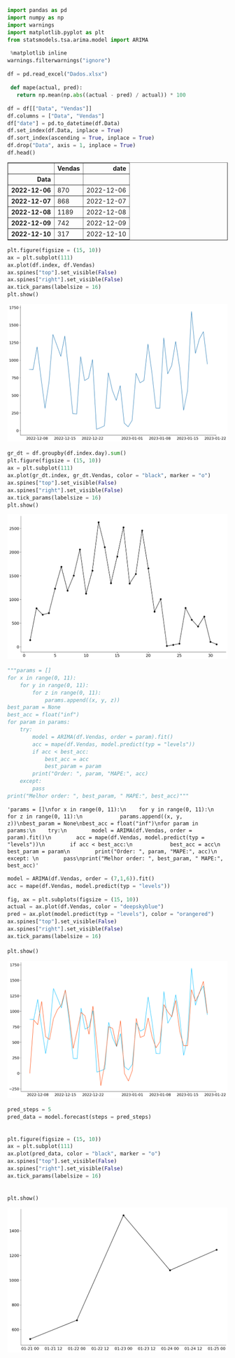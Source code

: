 ```python
import pandas as pd
import numpy as np
import warnings
import matplotlib.pyplot as plt
from statsmodels.tsa.arima.model import ARIMA
```


```python
 %matplotlib inline
warnings.filterwarnings("ignore")
```


```python
df = pd.read_excel("Dados.xlsx")
```


```python
 def mape(actual, pred):
   return np.mean(np.abs((actual - pred) / actual)) * 100
```


```python
df = df[["Data", "Vendas"]]
df.columns = ["Data", "Vendas"]
df["date"] = pd.to_datetime(df.Data)
df.set_index(df.Data, inplace = True)
df.sort_index(ascending = True, inplace = True)
df.drop("Data", axis = 1, inplace = True)
df.head()
```




<div>
<style scoped>
    .dataframe tbody tr th:only-of-type {
        vertical-align: middle;
    }

    .dataframe tbody tr th {
        vertical-align: top;
    }

    .dataframe thead th {
        text-align: right;
    }
</style>
<table border="1" class="dataframe">
  <thead>
    <tr style="text-align: right;">
      <th></th>
      <th>Vendas</th>
      <th>date</th>
    </tr>
    <tr>
      <th>Data</th>
      <th></th>
      <th></th>
    </tr>
  </thead>
  <tbody>
    <tr>
      <th>2022-12-06</th>
      <td>870</td>
      <td>2022-12-06</td>
    </tr>
    <tr>
      <th>2022-12-07</th>
      <td>868</td>
      <td>2022-12-07</td>
    </tr>
    <tr>
      <th>2022-12-08</th>
      <td>1189</td>
      <td>2022-12-08</td>
    </tr>
    <tr>
      <th>2022-12-09</th>
      <td>742</td>
      <td>2022-12-09</td>
    </tr>
    <tr>
      <th>2022-12-10</th>
      <td>317</td>
      <td>2022-12-10</td>
    </tr>
  </tbody>
</table>
</div>




```python
plt.figure(figsize = (15, 10))
ax = plt.subplot(111)
ax.plot(df.index, df.Vendas)
ax.spines["top"].set_visible(False)
ax.spines["right"].set_visible(False)
ax.tick_params(labelsize = 16)
plt.show()
```


    
![png](README_files/README_11_0.png)
    



```python
gr_dt = df.groupby(df.index.day).sum()
plt.figure(figsize = (15, 10))
ax = plt.subplot(111)
ax.plot(gr_dt.index, gr_dt.Vendas, color = "black", marker = "o")
ax.spines["top"].set_visible(False)
ax.spines["right"].set_visible(False)
ax.tick_params(labelsize = 16)
plt.show()
```


    
![png](README_files/README_12_0.png)
    



```python
"""params = []
for x in range(0, 11):
    for y in range(0, 11):
        for z in range(0, 11):
            params.append((x, y, z))
best_param = None
best_acc = float("inf")
for param in params:
    try:
        model = ARIMA(df.Vendas, order = param).fit()
        acc = mape(df.Vendas, model.predict(typ = "levels"))
        if acc < best_acc:
            best_acc = acc
            best_param = param
        print("Order: ", param, "MAPE:", acc)
    except: 
        pass
print("Melhor order: ", best_param, " MAPE:", best_acc)"""
```




    'params = []\nfor x in range(0, 11):\n    for y in range(0, 11):\n        for z in range(0, 11):\n            params.append((x, y, z))\nbest_param = None\nbest_acc = float("inf")\nfor param in params:\n    try:\n        model = ARIMA(df.Vendas, order = param).fit()\n        acc = mape(df.Vendas, model.predict(typ = "levels"))\n        if acc < best_acc:\n            best_acc = acc\n            best_param = param\n        print("Order: ", param, "MAPE:", acc)\n    except: \n        pass\nprint("Melhor order: ", best_param, " MAPE:", best_acc)'




```python
model = ARIMA(df.Vendas, order = (7,1,6)).fit()
acc = mape(df.Vendas, model.predict(typ = "levels"))
```


```python
fig, ax = plt.subplots(figsize = (15, 10))
actual = ax.plot(df.Vendas, color = "deepskyblue")
pred = ax.plot(model.predict(typ = "levels"), color = "orangered")
ax.spines["top"].set_visible(False)
ax.spines["right"].set_visible(False)
ax.tick_params(labelsize = 16)
 
plt.show()
```


    
![png](README_files/README_15_0.png)
    



```python
pred_steps = 5
pred_data = model.forecast(steps = pred_steps)


plt.figure(figsize = (15, 10))
ax = plt.subplot(111)
ax.plot(pred_data, color = "black", marker = "o")
ax.spines["top"].set_visible(False)
ax.spines["right"].set_visible(False)
ax.tick_params(labelsize = 16)


plt.show()

```


    
![png](README_files/README_16_0.png)
    

